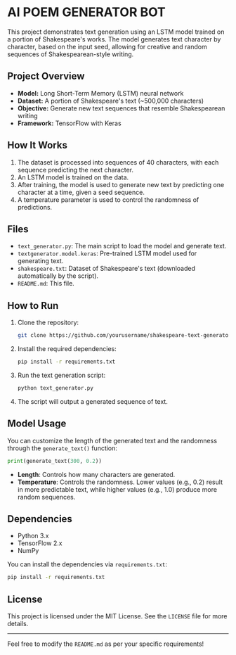 

# AI POEM GENERATOR BOT

This project demonstrates text generation using an LSTM model trained on a portion of Shakespeare's works. The model generates text character by character, based on the input seed, allowing for creative and random sequences of Shakespearean-style writing.

## Project Overview

- **Model:** Long Short-Term Memory (LSTM) neural network
- **Dataset:** A portion of Shakespeare's text (~500,000 characters)
- **Objective:** Generate new text sequences that resemble Shakespearean writing
- **Framework:** TensorFlow with Keras

## How It Works

1. The dataset is processed into sequences of 40 characters, with each sequence predicting the next character.
2. An LSTM model is trained on the data.
3. After training, the model is used to generate new text by predicting one character at a time, given a seed sequence.
4. A temperature parameter is used to control the randomness of predictions.

## Files

- `text_generator.py`: The main script to load the model and generate text.
- `textgenerator.model.keras`: Pre-trained LSTM model used for generating text.
- `shakespeare.txt`: Dataset of Shakespeare's text (downloaded automatically by the script).
- `README.md`: This file.

## How to Run

1. Clone the repository:
   ```bash
   git clone https://github.com/yourusername/shakespeare-text-generator.git
   ```
2. Install the required dependencies:
   ```bash
   pip install -r requirements.txt
   ```
3. Run the text generation script:
   ```bash
   python text_generator.py
   ```
4. The script will output a generated sequence of text.

## Model Usage

You can customize the length of the generated text and the randomness through the `generate_text()` function:

```python
print(generate_text(300, 0.2))
```

- **Length**: Controls how many characters are generated.
- **Temperature**: Controls the randomness. Lower values (e.g., 0.2) result in more predictable text, while higher values (e.g., 1.0) produce more random sequences.

## Dependencies

- Python 3.x
- TensorFlow 2.x
- NumPy

You can install the dependencies via `requirements.txt`:
```bash
pip install -r requirements.txt
```

## License

This project is licensed under the MIT License. See the `LICENSE` file for more details.

---

Feel free to modify the `README.md` as per your specific requirements!

